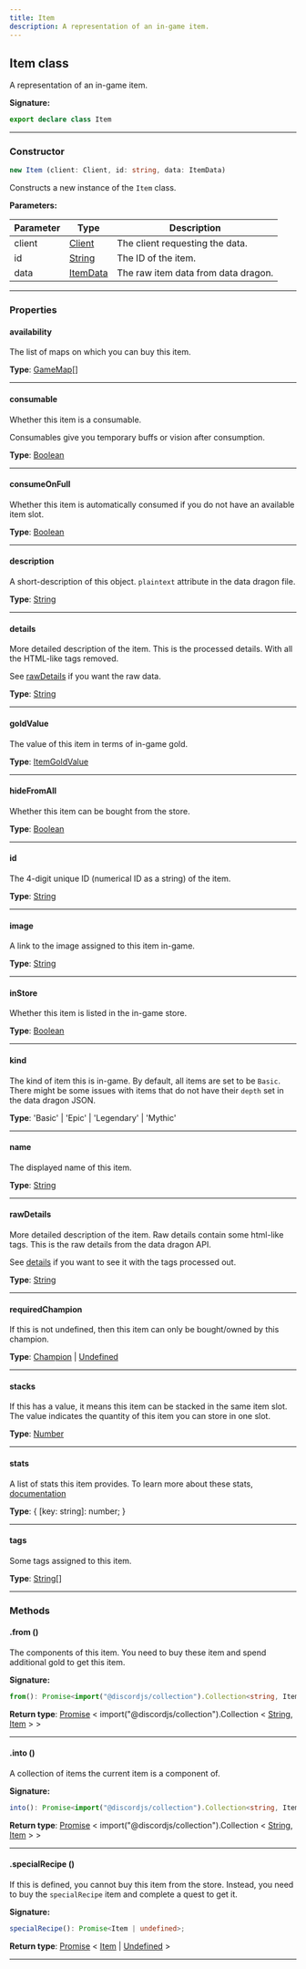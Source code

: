 ```yaml
---
title: Item
description: A representation of an in-game item.
---
```


## Item class

A representation of an in-game item.

**Signature:**

```ts
export declare class Item 
```

---

### Constructor

```ts
new Item (client: Client, id: string, data: ItemData)
```

Constructs a new instance of the `Item` class.

**Parameters:**

| Parameter | Type | Description |
| --------- | ---- | ----------- |
| client | [Client](/api/Client.md) | The client requesting the data. |
| id | [String](https://developer.mozilla.org/en-US/docs/Web/JavaScript/Reference/Global_Objects/String) | The ID of the item. |
| data | [ItemData](/api/ItemData.md) | The raw item data from data dragon. |
---

### Properties

#### availability

The list of maps on which you can buy this item.



**Type**: [GameMap](/api/GameMap.md)[]

---

#### consumable

Whether this item is a consumable.


Consumables give you temporary buffs or vision after consumption.



**Type**: [Boolean](https://developer.mozilla.org/en-US/docs/Web/JavaScript/Reference/Global_Objects/Boolean)

---

#### consumeOnFull

Whether this item is automatically consumed if you do not have an available item slot.



**Type**: [Boolean](https://developer.mozilla.org/en-US/docs/Web/JavaScript/Reference/Global_Objects/Boolean)

---

#### description

A short-description of this object. `plaintext` attribute in the data dragon file.



**Type**: [String](https://developer.mozilla.org/en-US/docs/Web/JavaScript/Reference/Global_Objects/String)

---

#### details

More detailed description of the item. This is the processed details. With all the HTML-like tags removed.


See [rawDetails](/api/Item.md#rawdetails) if you want the raw data.



**Type**: [String](https://developer.mozilla.org/en-US/docs/Web/JavaScript/Reference/Global_Objects/String)

---

#### goldValue

The value of this item in terms of in-game gold.



**Type**: [ItemGoldValue](/api/ItemGoldValue.md)

---

#### hideFromAll

Whether this item can be bought from the store.



**Type**: [Boolean](https://developer.mozilla.org/en-US/docs/Web/JavaScript/Reference/Global_Objects/Boolean)

---

#### id

The 4-digit unique ID (numerical ID as a string) of the item.



**Type**: [String](https://developer.mozilla.org/en-US/docs/Web/JavaScript/Reference/Global_Objects/String)

---

#### image

A link to the image assigned to this item in-game.



**Type**: [String](https://developer.mozilla.org/en-US/docs/Web/JavaScript/Reference/Global_Objects/String)

---

#### inStore

Whether this item is listed in the in-game store.



**Type**: [Boolean](https://developer.mozilla.org/en-US/docs/Web/JavaScript/Reference/Global_Objects/Boolean)

---

#### kind

The kind of item this is in-game. By default, all items are set to be `Basic`. There might be some issues with items that do not have their `depth` set in the data dragon JSON.



**Type**: 'Basic' \| 'Epic' \| 'Legendary' \| 'Mythic'

---

#### name

The displayed name of this item.



**Type**: [String](https://developer.mozilla.org/en-US/docs/Web/JavaScript/Reference/Global_Objects/String)

---

#### rawDetails

More detailed description of the item. Raw details contain some html-like tags. This is the raw details from the data dragon API.


See [details](/api/Item.md#details) if you want to see it with the tags processed out.



**Type**: [String](https://developer.mozilla.org/en-US/docs/Web/JavaScript/Reference/Global_Objects/String)

---

#### requiredChampion

If this is not undefined, then this item can only be bought/owned by this champion.



**Type**: [Champion](/api/Champion.md) \| [Undefined](https://developer.mozilla.org/en-US/docs/Web/JavaScript/Reference/Global_Objects/undefined)

---

#### stacks

If this has a value, it means this item can be stacked in the same item slot. The value indicates the quantity of this item you can store in one slot.



**Type**: [Number](https://developer.mozilla.org/en-US/docs/Web/JavaScript/Reference/Global_Objects/Number)

---

#### stats

A list of stats this item provides. To learn more about these stats, [documentation](https://developer.riotgames.com/docs/lol#data-dragon_items)



**Type**: {         [key: string]: number;     }

---

#### tags

Some tags assigned to this item.



**Type**: [String](https://developer.mozilla.org/en-US/docs/Web/JavaScript/Reference/Global_Objects/String)[]

---

### Methods

#### .from ()

The components of this item. You need to buy these item and spend additional gold to get this item.



**Signature:**

```ts
from(): Promise<import("@discordjs/collection").Collection<string, Item>>;
```


**Return type**: [Promise](https://developer.mozilla.org/en-US/docs/Web/JavaScript/Reference/Global_Objects/Promise) \< import("@discordjs/collection").Collection \< [String](https://developer.mozilla.org/en-US/docs/Web/JavaScript/Reference/Global_Objects/String), [Item](/api/Item.md) \> \>

---

#### .into ()

A collection of items the current item is a component of.



**Signature:**

```ts
into(): Promise<import("@discordjs/collection").Collection<string, Item>>;
```


**Return type**: [Promise](https://developer.mozilla.org/en-US/docs/Web/JavaScript/Reference/Global_Objects/Promise) \< import("@discordjs/collection").Collection \< [String](https://developer.mozilla.org/en-US/docs/Web/JavaScript/Reference/Global_Objects/String), [Item](/api/Item.md) \> \>

---

#### .specialRecipe ()

If this is defined, you cannot buy this item from the store. Instead, you need to buy the `specialRecipe` item and complete a quest to get it.



**Signature:**

```ts
specialRecipe(): Promise<Item | undefined>;
```


**Return type**: [Promise](https://developer.mozilla.org/en-US/docs/Web/JavaScript/Reference/Global_Objects/Promise) \< [Item](/api/Item.md) \| [Undefined](https://developer.mozilla.org/en-US/docs/Web/JavaScript/Reference/Global_Objects/undefined) \>

---

